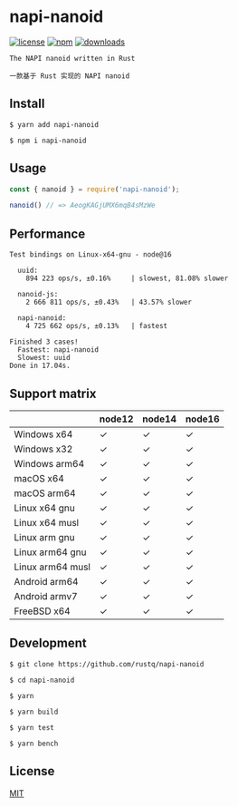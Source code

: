 # napi-nanoid


[![license](https://img.shields.io/npm/l/napi-nanoid?color=cyan)](https://revolunet.mit-license.org/) [![npm](https://img.shields.io/npm/v/napi-nanoid?color=orange)](https://www.npmjs.com/package/napi-nanoid) [![downloads](https://img.shields.io/npm/dm/napi-nanoid?color=violet)](https://www.npmjs.com/package/napi-nanoid)

`The NAPI nanoid written in Rust`

`一款基于 Rust 实现的 NAPI nanoid `

## Install

```shell
$ yarn add napi-nanoid
```

```shell
$ npm i napi-nanoid
```

## Usage

```js
const { nanoid } = require('napi-nanoid');

nanoid() // => AeogKAGjUMX6mqB4sMzWe
```

## Performance

```shell
Test bindings on Linux-x64-gnu - node@16

  uuid:
    894 223 ops/s, ±0.16%     | slowest, 81.08% slower

  nanoid-js:
    2 666 811 ops/s, ±0.43%   | 43.57% slower

  napi-nanoid:
    4 725 662 ops/s, ±0.13%   | fastest

Finished 3 cases!
  Fastest: napi-nanoid
  Slowest: uuid
Done in 17.04s.
```

## Support matrix

|                  | node12 | node14 | node16 |
| ---------------- | ------ | ------ | ------ |
| Windows x64      | ✓      | ✓      | ✓      |
| Windows x32      | ✓      | ✓      | ✓      |
| Windows arm64    | ✓      | ✓      | ✓      |
| macOS x64        | ✓      | ✓      | ✓      |
| macOS arm64      | ✓      | ✓      | ✓      |
| Linux x64 gnu    | ✓      | ✓      | ✓      |
| Linux x64 musl   | ✓      | ✓      | ✓      |
| Linux arm gnu    | ✓      | ✓      | ✓      |
| Linux arm64 gnu  | ✓      | ✓      | ✓      |
| Linux arm64 musl | ✓      | ✓      | ✓      |
| Android arm64    | ✓      | ✓      | ✓      |
| Android armv7    | ✓      | ✓      | ✓      |
| FreeBSD x64      | ✓      | ✓      | ✓      |

## Development

```shell
$ git clone https://github.com/rustq/napi-nanoid

$ cd napi-nanoid

$ yarn
```

```shell
$ yarn build

$ yarn test
```

```shell
$ yarn bench
```

## License

[MIT](https://opensource.org/licenses/MIT)